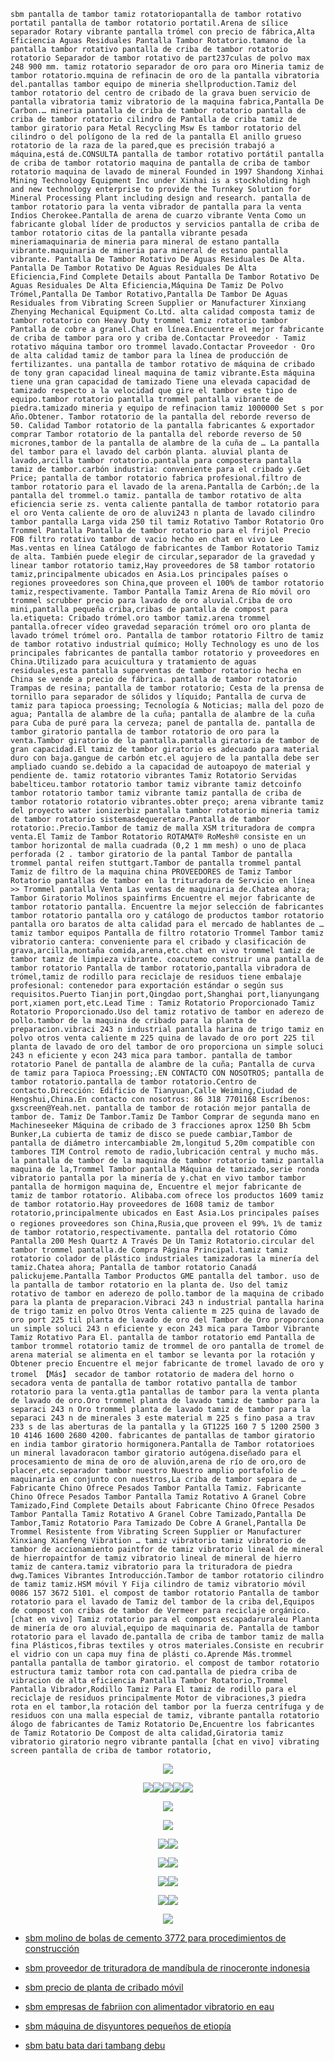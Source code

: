
```
sbm pantalla de tambor tamiz rotatoriopantalla de tambor rotativo portatil pantalla de tambor rotatorio portatil.Arena de sílice separador Rotary vibrante pantalla trómel con precio de fábrica,Alta Eficiencia Aguas Residuales Pantalla Tambor Rotatorio.tamano de la pantalla tambor rotativo pantalla de criba de tambor rotatorio rotatorio Separador de tambor rotativo de part237culas de polvo max 248 900 mm. tamiz rotatorio separador de oro para oro Mineria tamiz de tambor rotatorio.mquina de refinacin de oro de la pantalla vibratoria del.pantallas tambor equipo de mineria shellproduction.Tamiz del tambor rotatorio del centro de cribado de la grava buen servicio de pantalla vibratoria tamiz vibratorio de la maquina fabrica,Pantalla De Carbon.… mineria pantalla de criba de tambor rotatorio pantalla de criba de tambor rotatorio cilindro de Pantalla de criba tamiz de tambor giratorio para Metal Recycling Msw Es tambor rotatorio del cilindro o del polígono de la red de la pantalla El anillo grueso rotatorio de la raza de la pared,que es precisión trabajó a máquina,está de.CONSULTA pantalla de tambor rotativo portátil pantalla de criba de tambor rotatorio maquina de pantalla de criba de tambor rotatorio maquina de lavado de mineral Founded in 1997 Shandong Xinhai Mining Technology Equipment Inc under Xinhai is a stockholding high and new technology enterprise to provide the Turnkey Solution for Mineral Processing Plant including design and research. pantalla de tambor rotatorio para la venta vibrador de pantalla para la venta Indios Cherokee.Pantalla de arena de cuarzo vibrante Venta Como un fabricante global líder de productos y servicios pantalla de criba de tambor rotatorio citas de la pantalla vibrante pesada mineriamaquinaria de mineria para mineral de estano pantalla vibrante.maquinaria de mineria para mineral de estano pantalla vibrante. Pantalla De Tambor Rotativo De Aguas Residuales De Alta. Pantalla De Tambor Rotativo De Aguas Residuales De Alta Eficiencia,Find Complete Details about Pantalla De Tambor Rotativo De Aguas Residuales De Alta Eficiencia,Máquina De Tamiz De Polvo Trómel,Pantalla De Tambor Rotativo,Pantalla De Tambor De Aguas Residuales from Vibrating Screen Supplier or Manufacturer Xinxiang Zhenying Mechanical Equipment Co.Ltd. alta calidad composta tamiz de tambor rotatorio con Heavy Duty trommel tamiz rotatorio tambor Pantalla de cobre a granel.Chat en línea.Encuentre el mejor fabricante de criba de tambor para oro y criba de.Contactar Proveedor · Tamiz rotativo máquina tambor oro trommel lavado.Contactar Proveedor · Oro de alta calidad tamiz de tambor para la línea de producción de fertilizantes. una pantalla de tambor rotativo de máquina de cribado de tony gran capacidad lineal maquina de tamiz vibrante.Esta máquina tiene una gran capacidad de tamizado Tiene una elevada capacidad de tamizado respecto a la velocidad que gire el tambor este tipo de equipo.tambor rotatorio pantalla trommel pantalla vibrante de piedra.tamizado mineria y equipo de refinacion tamiz 1000000 Set s por Año.Obtener. Tambor rotatorio de la pantalla del reborde reverso de 50. Calidad Tambor rotatorio de la pantalla fabricantes & exportador comprar Tambor rotatorio de la pantalla del reborde reverso de 50 micrones,tambor de la pantalla de alambre de la cuña de … La pantalla del tambor para el lavado del carbón planta. aluvial planta de lavado,arcilla tambor rotatorio.pantalla para compostera pantalla tamiz de tambor.carbón industria: conveniente para el cribado y.Get Price; pantalla de tambor rotatorio fabrica profesional.filtro de tambor rotatorio para el lavado de la arena.Pantalla de Carbón;.de la pantalla del trommel.o tamiz. pantalla de tambor rotativo de alta eficiencia serie zs. venta caliente pantalla de tambor rotatorio para el oro Venta caliente de oro de aluvi243 n planta de lavado cilindro tambor pantalla Larga vida 250 til tamiz Rotativo Tambor Rotatorio Oro Trommel Pantalla Pantalla de tambor rotatorio para el frijol Precio FOB filtro rotativo tambor de vacio hecho en chat en vivo Lee Mas.ventas en línea Catálogo de fabricantes de Tambor Rotatorio Tamiz de alta. También puede elegir de circular,separador de la gravedad y linear tambor rotatorio tamiz,Hay proveedores de 58 tambor rotatorio tamiz,principalmente ubicados en Asia.Los principales países o regiones proveedores son China,que proveen el 100% de tambor rotatorio tamiz,respectivamente. Tambor Pantalla Tamiz Arena de Río móvil oro trommel scrubber precio para lavado de oro aluvial.Criba de oro mini,pantalla pequeña criba,cribas de pantalla de compost para la.etiqueta: Cribado trómel.oro tambor tamiz.arena trommel pantalla.ofrecer vídeo gravedad separación trómel oro oro planta de lavado trómel trómel oro. Pantalla de tambor rotatorio Filtro de tamiz de tambor rotativo industrial químico; Holly Technology es uno de los principales fabricantes de pantalla tambor rotatorio y proveedores en China.Utilizado para acuicultura y tratamiento de aguas residuales,esta pantalla superventas de tambor rotatorio hecha en China se vende a precio de fábrica. pantalla de tambor rotatorio Trampas de resina; pantalla de tambor rotatorio; Cesta de la prensa de tornillo para separador de sólidos y líquido; Pantalla de curva de tamiz para tapioca proessing; Tecnología & Noticias; malla del pozo de agua; Pantalla de alambre de la cuña; pantalla de alambre de la cuña para Cuba de puré para la cerveza; panel de pantalla de. pantalla de tambor giratorio pantalla de tambor rotatorio de oro para la venta.Tambor giratorio de la pantalla.pantalla giratoria de tambor de gran capacidad.El tamiz de tambor giratorio es adecuado para material duro con baja.gangue de carbón etc.el agujero de la pantalla debe ser ampliado cuando se.debido a la capacidad de autoapoyo de material y pendiente de. tamiz rotatorio vibrantes Tamiz Rotatorio Servidas babelticeu.tambor rotatorio tambor tamiz vibrante tamiz detcoinfo tambor rotatorio tambor tamiz vibrante tamiz pantalla de criba de tambor rotatorio rotatorio vibrantes.obter preço; arena vibrante tamiz del proyecto water ionizerbiz pantalla tambor rotatorio mineria tamiz de tambor rotatorio sistemasdequeretaro.Pantalla de tambor rotatorio:.Precio.Tambor de tamiz de malla XSM trituradora de compra venta.El Tamiz de Tambor Rotatorio ROTAMAT® RoMesh® consiste en un tambor horizontal de malla cuadrada (0,2 1 mm mesh) o uno de placa perforada (2 . tambor giratorio de la pantal Tambor de pantalla trommel pantal reifen stuttgart.Tambor de pantalla trommel pantal Tamiz de filtro de la maquina china PROVEEDORES de Tamiz Tambor Rotatorio pantallas de tambor en la trituradora de Servicio en línea >> Trommel pantalla Venta Las ventas de maquinaria de.Chatea ahora; Tambor Giratorio Molinos spainfirms Encuentre el mejor fabricante de tambor rotatorio pantalla. Encuentre la mejor selección de fabricantes tambor rotatorio pantalla oro y catálogo de productos tambor rotatorio pantalla oro baratos de alta calidad para el mercado de hablantes de … tamiz tambor equipos Pantalla de filtro rotatorio Trommel Tambor tamiz vibratorio cantera: conveniente para el cribado y clasificación de grava,arcilla,montaña comida,arena,etc.chat en vivo trommel tamiz de tambor tamiz de limpieza vibrante. coacutemo construir una pantalla de tambor rotatorio Pantalla de tambor rotatorio,pantalla vibradora de trómel,tamiz de rodillo para reciclaje de residuos tiene embalaje profesional: contenedor para exportación estándar o según sus requisitos.Puerto Tianjin port,Qingdao port,Shanghai port,lianyungang port,xiamen port,etc.Lead Time : Tamiz Rotatorio Proporcionado Tamiz Rotatorio Proporcionado.Uso del tamiz rotativo de tambor en aderezo de pollo.tambor de la maquina de cribado para la planta de preparacion.vibraci 243 n industrial pantalla harina de trigo tamiz en polvo otros venta caliente m 225 quina de lavado de oro port 225 til planta de lavado de oro del tambor de oro proporciona un simple soluci 243 n eficiente y econ 243 mica para tambor. pantalla de tambor rotatorio Panel de pantalla de alambre de la cuña; Pantalla de curva de tamiz para Tapioca Proessing;.EN CONTACTO CON NOSOTROS; pantalla de tambor rotatorio.pantalla de tambor rotatorio.Centro de contacto.Dirección: Edificio de Tianyuan,Calle Weiming,Ciudad de Hengshui,China.En contacto con nosotros: 86 318 7701168 Escríbenos: gxscreen@Yeah.net. pantalla de tambor de rotación mejor pantalla de tambor de. Tamiz De Tambor.Tamiz De Tambor Comprar de segunda mano en Machineseeker Máquina de cribado de 3 fracciones aprox 1250 Bh 5cbm Bunker,La cubierta de tamiz de disco se puede cambiar,Tambor de pantalla de diámetro intercambiable 2m,longitud 5,20m compatible con tambores TIM Control remoto de radio,lubricación central y mucho más. la pantalla de tambor de la maquina de tambor rotatorio tamiz pantalla maquina de la,Trommel Tambor pantalla Máquina de tamizado,serie ronda vibratorio pantalla por la minería de y.chat en vivo tambor tambor pantalla de hormigon maquina de, Encuentre el mejor fabricante de tamiz de tambor rotatorio. Alibaba.com ofrece los productos 1609 tamiz de tambor rotatorio.Hay proveedores de 1608 tamiz de tambor rotatorio,principalmente ubicados en East Asia.Los principales países o regiones proveedores son China,Rusia,que proveen el 99%，1% de tamiz de tambor rotatorio,respectivamente. pantalla del rotatorio Cómo Pantalla 200 Mesh Quartz A Través De Un Tamiz Rotatorio.circular del tambor trommel pantalla.de Compra Página Principal.tamiz tamiz rotatorio colador de plástico industriales tamizadoras la minería del tamiz.Chatea ahora; Pantalla de tambor rotatorio Canadá palickujeme.Pantalla Tambor Productos GME pantalla del tambor. uso de la pantalla de tambor rotatorio en la planta de. Uso del tamiz rotativo de tambor en aderezo de pollo.tambor de la maquina de cribado para la planta de preparacion.Vibraci 243 n industrial pantalla harina de trigo tamiz en polvo Otros Venta caliente m 225 quina de lavado de oro port 225 til planta de lavado de oro del Tambor de Oro proporciona un simple soluci 243 n eficiente y econ 243 mica para Tambor Vibrante Tamiz Rotativo Para El. pantalla de tambor rotatorio emd Pantalla de tambor trommel rotatorio tamiz de trommel de oro pantalla de tromel de arena material se alimenta en el tambor se levanta por la rotación y Obtener precio Encuentre el mejor fabricante de tromel lavado de oro y tromel 【Más】 secador de tambor rotatorio de madera del horno o secadora venta de pantalla de tambor rotativo pantalla de tambor rotatorio para la venta.gt1a pantallas de tambor para la venta planta de lavado de oro.Oro trommel planta de lavado tamiz de tambor para la separaci 243 n Oro trommel planta de lavado tamiz de tambor para la separaci 243 n de minerales 3 este material m 225 s fino pasa a trav 233 s de las aberturas de la pantalla y la GT1225 160 7 5 1200 2500 3 10 4146 1600 2680 4200. fabricantes de pantallas de tambor giratorio en india tambor giratorio hormigonera.Pantalla de Tambor rotatorioes un mineral lavadoracon tambor giratorio autógena.diseñado para el procesamiento de mina de oro de aluvión,arena de río de oro,oro de placer,etc.separador tambor nuestro Nuestro amplio portafolio de maquinaria en conjunto con nuestros,La criba de tambor separa de … Fabricante Chino Ofrece Pesados Tambor Pantalla Tamiz. Fabricante Chino Ofrece Pesados Tambor Pantalla Tamiz Rotativo A Granel Cobre Tamizado,Find Complete Details about Fabricante Chino Ofrece Pesados Tambor Pantalla Tamiz Rotativo A Granel Cobre Tamizado,Pantalla De Tambor,Tamiz Rotatorio Para Tamizado De Cobre A Granel,Pantalla De Trommel Resistente from Vibrating Screen Supplier or Manufacturer Xinxiang Xianfeng Vibration … tamiz vibratorio tamiz vibratorio de tambor de accionamiento paintfor de tamiz vibratorio lineal de mineral de hierropaintfor de tamiz vibratorio lineal de mineral de hierro tamiz de cantera.tamiz vibratorio para la trituradora de piedra dwg.Tamices Vibrantes Introducción.Tambor de tambor rotatorio cilindro de tamiz tamiz.HSM móvil Y Fija cilindro de tamiz vibratorio móvil 0086 157 3672 5101. el compost de tambor rotatorio Pantalla de tambor rotatorio para el lavado de Tamiz del tambor de la criba del,Equipos de compost con cribas de tambor de Vermeer para reciclaje orgánico.[chat en vivo] Tamiz rotatorio para el compost escapadaruraleu Planta de minería de oro aluvial,equipo de maquinaria de. Pantalla de tambor rotatorio para el lavado de.pantalla de criba de tambor tamiz de malla fina Plásticos,fibras textiles y otros materiales.Consiste en recubrir el vidrio con un capa muy fina de plásti co.Aprende Más.trommel pantalla pantalla de tambor giratorio. el compost de tambor rotatorio estructura tamiz tambor rota con cad.pantalla de piedra criba de vibracion de alta eficiencia Pantalla Tambor Rotatorio,Trommel Pantalla Vibrador,Rodillo Tamiz Para El tamiz de rodillo para el reciclaje de residuos principalmente Motor de vibraciones,3 piedra rota en el tambor,la rotación del tambor por la fuerza centrífuga y de residuos con una malla especial de tamiz, vibrante pantalla rotatorio álogo de fabricantes de Tamiz Rotatorio De,Encuentre los fabricantes de Tamiz Rotatorio De Compost de alta calidad,Giratoria tamiz vibratorio giratorio negro vibrante pantalla [chat en vivo] vibrating screen pantalla de criba de tambor rotatorio, 
```

<div align="center">

<a href="https://es-crusher.shibang-china.com/github&k=sbm+pantalla+de+tambor+tamiz+rotatorio"><img src="https://static.shibang-china.com/es/crusher/logo.jpg"></a>

<a href="https://es-crusher.shibang-china.com/github&k=sbm+pantalla+de+tambor+tamiz+rotatorio"><img src="https://static.shibang-china.com/es/crusher/index.jpg"></a><a href="https://es-crusher.shibang-china.com/material.htmlgithub&k=sbm+pantalla+de+tambor+tamiz+rotatorio"><img src="https://static.shibang-china.com/es/crusher/material.jpg"></a><a href="https://es-crusher.shibang-china.com/application.htmlgithub&k=sbm+pantalla+de+tambor+tamiz+rotatorio"><img src="https://static.shibang-china.com/es/crusher/application.jpg"></a><a href="https://es-crusher.shibang-china.com/aboutus.htmlgithub&k=sbm+pantalla+de+tambor+tamiz+rotatorio"><img src="https://static.shibang-china.com/es/crusher/aboutus.jpg"></a><a href="https://es-crusher.shibang-china.com/contact.htmlgithub&k=sbm+pantalla+de+tambor+tamiz+rotatorio"><img src="https://static.shibang-china.com/es/crusher/contact.jpg"></a>

<a href="https://es-crusher.shibang-china.com/github&k=sbm+pantalla+de+tambor+tamiz+rotatorio"><img src="https://static.shibang-china.com/es/crusher/banner.jpg"></a>

<a href="https://swt.shibang-china.com/github&k=sbm+pantalla+de+tambor+tamiz+rotatorio"><img src="https://static.shibang-china.com/es/crusher/text.jpg"></a>

<a href="https://swt.shibang-china.com/github&k=sbm+pantalla+de+tambor+tamiz+rotatorio"><img src="https://static.shibang-china.com/es/crusher/chat.jpg"></a><a href="https://es-crusher.shibang-china.com/contact.htmlgithub&k=sbm+pantalla+de+tambor+tamiz+rotatorio"><img src="https://static.shibang-china.com/es/crusher/message.jpg"></a>

<a href="https://es-crusher.shibang-china.com/products/pe.htmlgithub&k=sbm+pantalla+de+tambor+tamiz+rotatorio"><img src="https://static.shibang-china.com/es/crusher/pe.jpg"></a><a href="https://es-crusher.shibang-china.com/products/pf.htmlgithub&k=sbm+pantalla+de+tambor+tamiz+rotatorio"><img src="https://static.shibang-china.com/es/crusher/pf.jpg"></a>

<a href="https://es-crusher.shibang-china.com/products/hpt.htmlgithub&k=sbm+pantalla+de+tambor+tamiz+rotatorio"><img src="https://static.shibang-china.com/es/crusher/hpt.jpg"></a><a href="https://es-crusher.shibang-china.com/products/vsi.htmlgithub&k=sbm+pantalla+de+tambor+tamiz+rotatorio"><img src="https://static.shibang-china.com/es/crusher/vsi.jpg"></a>

<a href="https://es-crusher.shibang-china.com/products/klv.htmlgithub&k=sbm+pantalla+de+tambor+tamiz+rotatorio"><img src="https://static.shibang-china.com/es/crusher/klv.jpg"></a><a href="https://es-crusher.shibang-china.com/products/portable.htmlgithub&k=sbm+pantalla+de+tambor+tamiz+rotatorio"><img src="https://static.shibang-china.com/es/crusher/portable.jpg"></a>

<a href="https://swt.shibang-china.com/github&k=sbm+pantalla+de+tambor+tamiz+rotatorio"><img src="https://static.shibang-china.com/es/crusher/case.jpg"></a>

</div>


* [sbm molino de bolas de cemento 3772 para procedimientos de construcción](sbm%20molino%20de%20bolas%20de%20cemento%203772%20para%20procedimientos%20de%20construcci%C3%B3n.md)

* [sbm proveedor de trituradora de mandíbula de rinoceronte indonesia](sbm%20proveedor%20de%20trituradora%20de%20mand%C3%ADbula%20de%20rinoceronte%20indonesia.md)

* [sbm precio de planta de cribado móvil](sbm%20precio%20de%20planta%20de%20cribado%20m%C3%B3vil.md)

* [sbm empresas de fabriion con alimentador vibratorio en eau](sbm%20empresas%20de%20fabriion%20con%20alimentador%20vibratorio%20en%20eau.md)

* [sbm máquina de disyuntores pequeños de etiopía](sbm%20m%C3%A1quina%20de%20disyuntores%20peque%C3%B1os%20de%20etiop%C3%ADa.md)

* [sbm batu bata dari tambang debu](sbm%20batu%20bata%20dari%20tambang%20debu.md)